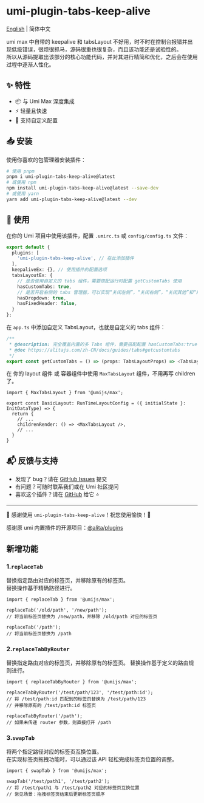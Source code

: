 # umi-plugin-tabs-keep-alive

[English](./README.EN.md) | 简体中文


umi max 中自带的 keepalive 和 tabsLayout 不好用，时不时在控制台报错并出现低级错误，很烦很抓马，源码很重也很复杂，而且该功能还是试验性的。  
所以从源码提取出该部分的核心功能代码，并对其进行精简和优化，之后会在使用过程中逐渐人性化。

## ✨ 特性

- 📦 与 Umi Max 深度集成
- ⚡ 轻量且快速
- 🔧 支持自定义配置

## 📥 安装

使用你喜欢的包管理器安装插件：

```bash
# 使用 pnpm
pnpm i umi-plugin-tabs-keep-alive@latest
# 或使用 npm
npm install umi-plugin-tabs-keep-alive@latest --save-dev
# 或使用 yarn
yarn add umi-plugin-tabs-keep-alive@latest --dev
````

## 🔨 使用

在你的 Umi 项目中使用该插件，配置 `.umirc.ts` 或 `config/config.ts` 文件：

```ts
export default {
  plugins: [
    'umi-plugin-tabs-keep-alive', // 在此添加插件
  ],
  keepaliveEx: {}, // 使用插件的配置选项
  tabsLayoutEx: {
    // 是否使用自定义的 tabs 组件，需要搭配运行时配置 getCustomTabs 使用
    hasCustomTabs: true,
    // 是否开启右侧的 tabs 管理器，可以实现“关闭左侧”，“关闭右侧”，“关闭其他”和“刷新”等功能。
    hasDropdown: true,
    hasFixedHeader: false,
  }
};
```

在 `app.ts` 中添加自定义 TabsLayout，也就是自定义的 tabs 组件：

```ts
/**
 * @description: 完全覆盖内置的多 Tabs 组件，需要搭配配置 hasCustomTabs:true 使用
 * @doc https://alitajs.com/zh-CN/docs/guides/tabs#getcustomtabs
 */
export const getCustomTabs = () => (props: TabsLayoutProps) => <TabsLayout {...props} />
```

在 你的 layout 组件 或 容器组件中使用 `MaxTabsLayout` 组件，不用再写 children 了。

```tsx
import { MaxTabsLayout } from '@umijs/max';

export const BasicLayout: RunTimeLayoutConfig = ({ initialState }: InitDataType) => {
  return {
    // ...
    childrenRender: () => <MaxTabsLayout />,
    // ...
  }
}
```

## 📬 反馈与支持

* 发现了 bug？请在 [GitHub Issues](https://github.com/aiyoudiao/umi-plugin-tabs-keep-alive/issues) 提交
* 有问题？可随时联系我们或在 Umi 社区提问
* 喜欢这个插件？请在 [GitHub](https://github.com/aiyoudiao/umi-plugin-tabs-keep-alive) 给它 ⭐️

---

🌟 感谢使用 `umi-plugin-tabs-keep-alive`！祝您使用愉快！🎉

感谢原 umi 内置插件的开源项目：[@alita/plugins](https://github.com/alitajs/alita/tree/master/packages/plugins)


## 新增功能

### 1.`replaceTab`
替换指定路由对应的标签页，并移除原有的标签页。  
替换操作基于精确路径进行。

```tsx
import { replaceTab } from '@umijs/max';

replaceTab('/old/path', '/new/path'); 
// 将当前标签页替换为 /new/path，并移除 /old/path 对应的标签页

replaceTab('/path'); 
// 将当前标签页替换为 /path
````

### 2.`replaceTabByRouter`

替换指定路由对应的标签页，并移除原有的标签页。
替换操作基于定义的路由规则进行。

```tsx
import { replaceTabByRouter } from '@umijs/max';

replaceTabByRouter('/test/path/123', '/test/path:id'); 
// 将 /test/path:id 匹配到的标签页替换为 /test/path/123
// 并移除原有的 /test/path:id 标签页

replaceTabByRouter('/path'); 
// 如果未传递 router 参数，则直接打开 /path
```

### 3.`swapTab`

将两个指定路径对应的标签页互换位置。  
在实现标签页拖拽功能时，可以通过该 API 轻松完成标签页位置的调整。

```tsx
import { swapTab } from '@umijs/max';

swapTab('/test/path1', '/test/path2'); 
// 将 /test/path1 与 /test/path2 对应的标签页互换位置
// 常见场景：拖拽标签页结束后更新标签页顺序
```
